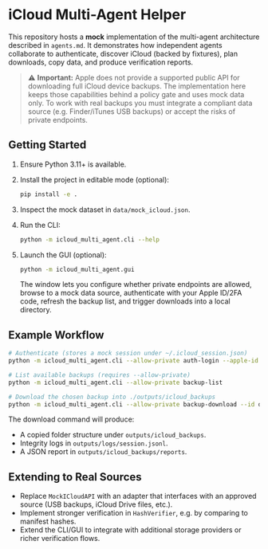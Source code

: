 # iCloud Multi-Agent Helper

This repository hosts a **mock** implementation of the multi-agent architecture described in
`agents.md`. It demonstrates how independent agents collaborate to authenticate, discover iCloud
(backed by fixtures), plan downloads, copy data, and produce verification reports.

> ⚠️ **Important:** Apple does not provide a supported public API for downloading full iCloud device
> backups. The implementation here keeps those capabilities behind a policy gate and uses mock data
> only. To work with real backups you must integrate a compliant data source (e.g. Finder/iTunes USB
> backups) or accept the risks of private endpoints.

## Getting Started

1. Ensure Python 3.11+ is available.
2. Install the project in editable mode (optional):

   ```bash
   pip install -e .
   ```

3. Inspect the mock dataset in `data/mock_icloud.json`.
4. Run the CLI:

   ```bash
   python -m icloud_multi_agent.cli --help
   ```

5. Launch the GUI (optional):

   ```bash
   python -m icloud_multi_agent.gui
   ```

   The window lets you configure whether private endpoints are allowed, browse to a mock data
   source, authenticate with your Apple ID/2FA code, refresh the backup list, and trigger downloads
   into a local directory.

## Example Workflow

```bash
# Authenticate (stores a mock session under ~/.icloud_session.json)
python -m icloud_multi_agent.cli --allow-private auth-login --apple-id user@example.com --code 000000

# List available backups (requires --allow-private)
python -m icloud_multi_agent.cli --allow-private backup-list

# Download the chosen backup into ./outputs/icloud_backups
python -m icloud_multi_agent.cli --allow-private backup-download --id demo-backup
```

The download command will produce:

- A copied folder structure under `outputs/icloud_backups`.
- Integrity logs in `outputs/logs/session.jsonl`.
- A JSON report in `outputs/icloud_backups/reports`.

## Extending to Real Sources

- Replace `MockICloudAPI` with an adapter that interfaces with an approved source (USB backups,
  iCloud Drive files, etc.).
- Implement stronger verification in `HashVerifier`, e.g. by comparing to manifest hashes.
- Extend the CLI/GUI to integrate with additional storage providers or richer verification flows.
